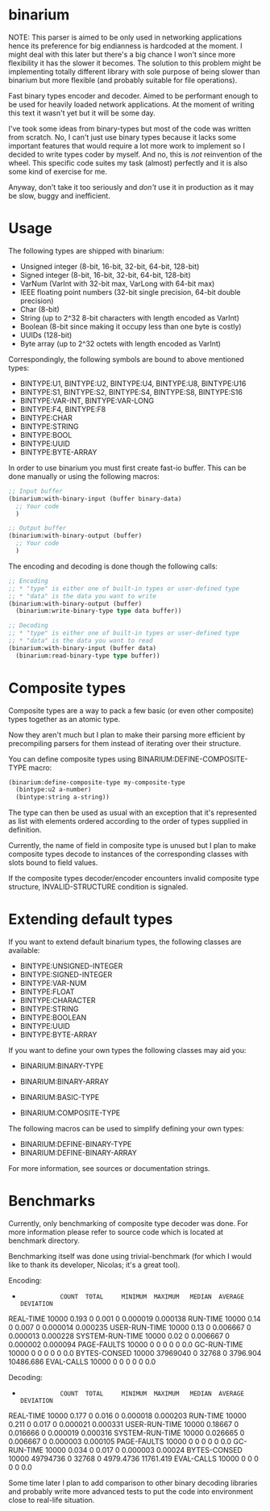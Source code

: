 binarium
========

NOTE: This parser is aimed to be only used in networking applications hence its
preference for big endianness is hardcoded at the moment. I might deal with
this later but there's a big chance I won't since more flexibility it has the
slower it becomes. The solution to this problem might be implementing totally
different library with sole purpose of being slower than binarium but more
flexible (and probably suitable for file operations).

Fast binary types encoder and decoder. Aimed to be performant enough to be used
for heavily loaded network applications. At the moment of writing this text it
wasn't yet but it will be some day.

I've took some ideas from binary-types but most of the code was written from
scratch. No, I can't just use binary types because it lacks some important
features that would require a lot more work to implement so I decided to write
types coder by myself. And no, this is *not* reinvention of the wheel. This
specific code suites my task (almost) perfectly and it is also some kind of
exercise for me.

Anyway, don't take it too seriously and *don't* use it in production as it may
be slow, buggy and inefficient.

Usage
=====

The following types are shipped with binarium:

* Unsigned integer (8-bit, 16-bit, 32-bit, 64-bit, 128-bit)
* Signed integer (8-bit, 16-bit, 32-bit, 64-bit, 128-bit)
* VarNum (VarInt with 32-bit max, VarLong with 64-bit max)
* IEEE floating point numbers (32-bit single precision, 64-bit double precision)
* Char (8-bit)
* String (up to 2^32 8-bit characters with length encoded as VarInt)
* Boolean (8-bit since making it occupy less than one byte is costly)
* UUIDs (128-bit)
* Byte array (up to 2^32 octets with length encoded as VarInt)

Correspondingly, the following symbols are bound to above mentioned types:

* BINTYPE:U1, BINTYPE:U2, BINTYPE:U4, BINTYPE:U8, BINTYPE:U16
* BINTYPE:S1, BINTYPE:S2, BINTYPE:S4, BINTYPE:S8, BINTYPE:S16
* BINTYPE:VAR-INT, BINTYPE:VAR-LONG
* BINTYPE:F4, BINTYPE:F8
* BINTYPE:CHAR
* BINTYPE:STRING
* BINTYPE:BOOL
* BINTYPE:UUID
* BINTYPE:BYTE-ARRAY

In order to use binarium you must first create fast-io buffer. This can be done manually or using the following macros:

```lisp
;; Input buffer
(binarium:with-binary-input (buffer binary-data)
  ;; Your code
  )

;; Output buffer
(binarium:with-binary-output (buffer)
  ;; Your code
  )
```

The encoding and decoding is done though the following calls:

```lisp
;; Encoding
;; * "type" is either one of built-in types or user-defined type
;; * "data" is the data you want to write
(binarium:with-binary-output (buffer)
  (binarium:write-binary-type type data buffer))

;; Decoding
;; * "type" is either one of built-in types or user-defined type
;; * "data" is the data you want to read
(binarium:with-binary-input (buffer data)
  (binarium:read-binary-type type buffer))
```

Composite types
===============

Composite types are a way to pack a few basic (or even other composite) types
together as an atomic type.

Now they aren't much but I plan to make their parsing more efficient by
precompiling parsers for them instead of iterating over their structure.

You can define composite types using BINARIUM:DEFINE-COMPOSITE-TYPE macro:

```lisp
(binarium:define-composite-type my-composite-type
  (bintype:u2 a-number)
  (bintype:string a-string))
```

The type can then be used as usual with an exception that it's represented as
list with elements ordered according to the order of types supplied in
definition.

Currently, the name of field in composite type is unused but I plan to make
composite types decode to instances of the corresponding classes with slots
bound to field values.

If the composite types decoder/encoder encounters invalid composite type
structure, INVALID-STRUCTURE condition is signaled.

Extending default types
=======================

If you want to extend default binarium types, the following classes are available:

*  BINTYPE:UNSIGNED-INTEGER
*  BINTYPE:SIGNED-INTEGER
*  BINTYPE:VAR-NUM
*  BINTYPE:FLOAT
*  BINTYPE:CHARACTER
*  BINTYPE:STRING
*  BINTYPE:BOOLEAN
*  BINTYPE:UUID
*  BINTYPE:BYTE-ARRAY

If you want to define your own types the following classes may aid you:

* BINARIUM:BINARY-TYPE
* BINARIUM:BINARY-ARRAY

* BINARIUM:BASIC-TYPE
* BINARIUM:COMPOSITE-TYPE

The following macros can be used to simplify defining your own types:

* BINARIUM:DEFINE-BINARY-TYPE
* BINARIUM:DEFINE-BINARY-ARRAY

For more information, see sources or documentation strings.

Benchmarks
==========

Currently, only benchmarking of composite type decoder was done. For more
information please refer to source code which is located at benchmark
directory.

Benchmarking itself was done using trivial-benchmark (for which I would like
to thank its developer, Nicolas; it's a great tool).

Encoding:
-                COUNT  TOTAL     MINIMUM  MAXIMUM   MEDIAN  AVERAGE   DEVIATION
REAL-TIME        10000  0.193     0        0.001     0       0.000019  0.000138
RUN-TIME         10000  0.14      0        0.007     0       0.000014  0.000235
USER-RUN-TIME    10000  0.13      0        0.006667  0       0.000013  0.000228
SYSTEM-RUN-TIME  10000  0.02      0        0.006667  0       0.000002  0.000094
PAGE-FAULTS      10000  0         0        0         0       0         0.0
GC-RUN-TIME      10000  0         0        0         0       0         0.0
BYTES-CONSED     10000  37969040  0        32768     0       3796.904  10486.686
EVAL-CALLS       10000  0         0        0         0       0         0.0

Decoding:
-                COUNT  TOTAL     MINIMUM  MAXIMUM   MEDIAN  AVERAGE    DEVIATION
REAL-TIME        10000  0.177     0        0.016     0       0.000018   0.000203
RUN-TIME         10000  0.211     0        0.017     0       0.000021   0.000331
USER-RUN-TIME    10000  0.18667   0        0.016666  0       0.000019   0.000316
SYSTEM-RUN-TIME  10000  0.026665  0        0.006667  0       0.000003   0.000105
PAGE-FAULTS      10000  0         0        0         0       0          0.0
GC-RUN-TIME      10000  0.034     0        0.017     0       0.000003   0.00024
BYTES-CONSED     10000  49794736  0        32768     0       4979.4736  11761.419
EVAL-CALLS       10000  0         0        0         0       0          0.0

Some time later I plan to add comparison to other binary decoding libraries and
probably write more advanced tests to put the code into environment close to
real-life situation.
